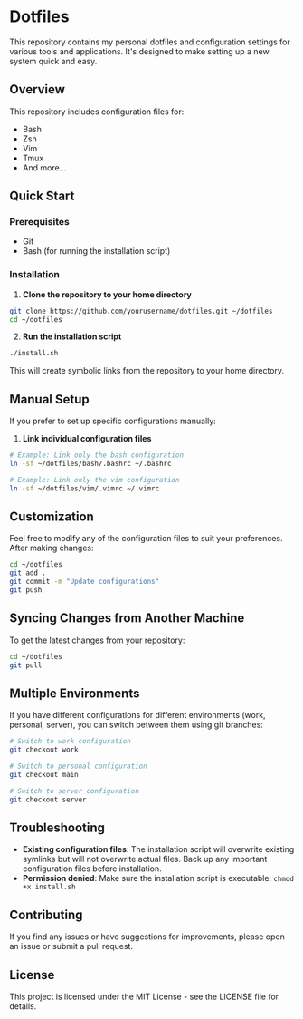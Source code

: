 # Dotfiles

This repository contains my personal dotfiles and configuration settings for various tools and applications. It's designed to make setting up a new system quick and easy.

## Overview

This repository includes configuration files for:
- Bash
- Zsh
- Vim
- Tmux
- And more...

## Quick Start

### Prerequisites

- Git
- Bash (for running the installation script)

### Installation

1. **Clone the repository to your home directory**

```bash
git clone https://github.com/yourusername/dotfiles.git ~/dotfiles
cd ~/dotfiles
```

2. **Run the installation script**

```bash
./install.sh
```

This will create symbolic links from the repository to your home directory.

## Manual Setup

If you prefer to set up specific configurations manually:

1. **Link individual configuration files**

```bash
# Example: Link only the bash configuration
ln -sf ~/dotfiles/bash/.bashrc ~/.bashrc

# Example: Link only the vim configuration
ln -sf ~/dotfiles/vim/.vimrc ~/.vimrc
```

## Customization

Feel free to modify any of the configuration files to suit your preferences. After making changes:

```bash
cd ~/dotfiles
git add .
git commit -m "Update configurations"
git push
```

## Syncing Changes from Another Machine

To get the latest changes from your repository:

```bash
cd ~/dotfiles
git pull
```

## Multiple Environments

If you have different configurations for different environments (work, personal, server), you can switch between them using git branches:

```bash
# Switch to work configuration
git checkout work

# Switch to personal configuration
git checkout main

# Switch to server configuration
git checkout server
```

## Troubleshooting

- **Existing configuration files**: The installation script will overwrite existing symlinks but will not overwrite actual files. Back up any important configuration files before installation.
- **Permission denied**: Make sure the installation script is executable: `chmod +x install.sh`

## Contributing

If you find any issues or have suggestions for improvements, please open an issue or submit a pull request.

## License

This project is licensed under the MIT License - see the LICENSE file for details.